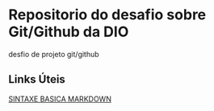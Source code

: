 # Repositorio do desafio sobre Git/Github da DIO
desfio de projeto git/github

## Links Úteis

[SINTAXE BASICA MARKDOWN](https://www.markdownguide.org/basic-syntax/)
